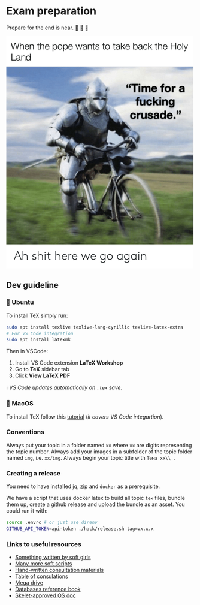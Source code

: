 # Exam preparation

Prepare for the end is near. 🌋 🌋 :leaves:


![Ahhh shit here we go again!](img/when_the_pope_wants_to_take_back_the_holy_land.png "Ahhh shit here we go again")

## Dev guideline

### :penguin: Ubuntu

To install TeX simply run:

```bash
sudo apt install texlive texlive-lang-cyrillic texlive-latex-extra
# For VS Code integration
sudo apt install latexmk
```

Then in VSCode:

1. Install VS Code extension **LaTeX Workshop**
1. Go to **TeX** sidebar tab
1. Click **View LaTeX PDF**

ℹ️ *VS Code updates automatically on `.tex` save.*

### :apple: MacOS

To install TeX follow this [tutorial](https://tex.stackexchange.com/questions/462365/how-to-use-latex-on-vs-code) (*it covers VS Code integartion*).

### Conventions

Always put your topic in a folder named `xx` where `xx` are digits representing the topic number.
Always add your images in a subfolder of the topic folder named `img`, i.e. `xx/img`.
Always begin your topic title with `Тема xx\\ `.

### Creating a release

You need to have installed [jq](https://stedolan.github.io/jq/), [zip](https://linuxize.com/post/how-to-zip-files-and-directories-in-linux/) and `docker` as a prerequisite.

We have a script that uses docker latex to build all topic `tex` files, bundle them up, create a github release and upload the bundle as an asset.
You could run it with:

```bash
source .envrc # or just use direnv
GITHUB_API_TOKEN=api-token ./hack/release.sh tag=vx.x.x
```

### Links to useful resources

- [Something written by soft girls](https://drive.google.com/drive/folders/1RvNXix6UjzIm1BFbxI_se9q2q94zfLoS?usp=sharing)
- [Many more soft scripts](https://drive.google.com/drive/folders/1w91x7uKvEj_RJztHYV_y8pR-SC_RQqOf?usp=sharing)
- [Hand-written consultation materials](https://drive.google.com/drive/folders/1obA3PIWWbU4-pkRXqrTM9hrreb0hGrCJ?usp=sharing)
- [Table of consulations](https://docs.google.com/spreadsheets/d/1sbUp2tPAHLIrNS0jF4AVaVNHpwEvqoeAMP6iBrmKSYI/edit?fbclid=IwAR0KNEdX0bZ-u7CafCRClicDFjl4y_36uygYeCe5FKHsx-Fgw689PQqoZ1E#gid=0)
- [Mega drive](https://mega.nz/folder/HQUn3ARC#QhNhjfoBBu-u4m2tSfvs9w)
- [Databases reference book](https://people.inf.elte.hu/miiqaai/elektroModulatorDva.pdf)
- [Skelet-approved OS doc](https://skelet.ludost.net/OS/misc/DI_SI/)